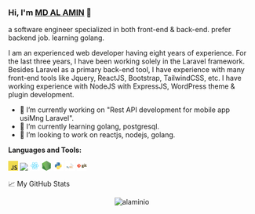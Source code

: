 ### Hi, I'm [MD AL AMIN](https://alamin.io/) 👋

a software engineer specialized in both front-end & back-end. prefer backend job. learning golang.

I am an experienced web developer having eight years of experience. For the last three years, I have been working solely in the Laravel framework. Besides Laravel as a primary back-end tool, I have experience with many front-end tools like Jquery, ReactJS, Bootstrap, TailwindCSS, etc. I have working experience with NodeJS with ExpressJS, WordPress theme & plugin development.


- 🔭 I’m currently working on "Rest API development for mobile app usiMng Laravel".
- 🌱 I’m currently learning golang, postgresql.
- 👯 I’m looking to work on reactjs, nodejs, golang.


**Languages and Tools:**  

<code><img height="20" src="https://raw.githubusercontent.com/github/explore/80688e429a7d4ef2fca1e82350fe8e3517d3494d/topics/javascript/javascript.png"></code>
<code><img height="20" src="https://user-images.githubusercontent.com/2793040/120934957-6b6c3080-c722-11eb-95da-e7f89b081991.png"></code>
<code><img height="20" src="https://raw.githubusercontent.com/github/explore/80688e429a7d4ef2fca1e82350fe8e3517d3494d/topics/react/react.png"></code>
<code><img height="20" src="https://raw.githubusercontent.com/github/explore/80688e429a7d4ef2fca1e82350fe8e3517d3494d/topics/nodejs/nodejs.png"></code>
<code><img height="20" src="https://raw.githubusercontent.com/github/explore/80688e429a7d4ef2fca1e82350fe8e3517d3494d/topics/python/python.png"></code>
<code><img height="20" src="https://raw.githubusercontent.com/github/explore/80688e429a7d4ef2fca1e82350fe8e3517d3494d/topics/mysql/mysql.png"></code>
<code><img height="20" src="https://raw.githubusercontent.com/github/explore/80688e429a7d4ef2fca1e82350fe8e3517d3494d/topics/git/git.png"></code>


📈 My GitHub Stats

<p align="center"> <img src="https://github-readme-stats.vercel.app/api?username=alaminio&show_icons=true&theme=gotham" alt="alaminio" />
